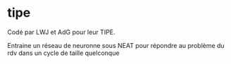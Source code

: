 # tipe

Codé par LWJ et AdG pour leur TIPE.

Entraine un réseau de neuronne sous NEAT pour répondre au problème du rdv dans un cycle de taille quelconque

